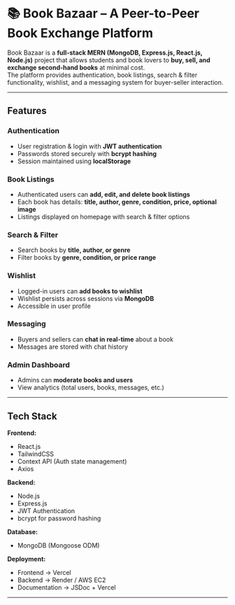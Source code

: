 # 📚 Book Bazaar – A Peer-to-Peer Book Exchange Platform

Book Bazaar is a **full-stack MERN (MongoDB, Express.js, React.js, Node.js)** project that allows students and book lovers to **buy, sell, and exchange second-hand books** at minimal cost.  
The platform provides authentication, book listings, search & filter functionality, wishlist, and a messaging system for buyer-seller interaction.

---

##  Features

###  Authentication
- User registration & login with **JWT authentication**  
- Passwords stored securely with **bcrypt hashing**  
- Session maintained using **localStorage**

###  Book Listings
- Authenticated users can **add, edit, and delete book listings**  
- Each book has details: **title, author, genre, condition, price, optional image**  
- Listings displayed on homepage with search & filter options

###  Search & Filter
- Search books by **title, author, or genre**  
- Filter books by **genre, condition, or price range**

###  Wishlist
- Logged-in users can **add books to wishlist**  
- Wishlist persists across sessions via **MongoDB**  
- Accessible in user profile

###  Messaging
- Buyers and sellers can **chat in real-time** about a book  
- Messages are stored with chat history

### Admin Dashboard
- Admins can **moderate books and users**  
- View analytics (total users, books, messages, etc.)

---

##  Tech Stack

**Frontend:**  
- React.js  
- TailwindCSS  
- Context API (Auth state management)  
- Axios  

**Backend:**  
- Node.js  
- Express.js  
- JWT Authentication  
- bcrypt for password hashing  

**Database:**  
- MongoDB (Mongoose ODM)  

**Deployment:**  
- Frontend → Vercel  
- Backend → Render / AWS EC2  
- Documentation → JSDoc + Vercel  

---


